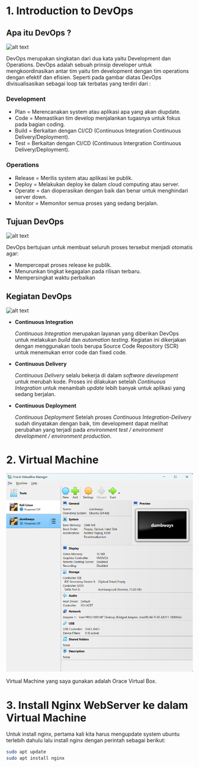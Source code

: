 # 1. Introduction to DevOps

## Apa itu DevOps ?
![alt text](https://dicoding-assets.sgp1.cdn.digitaloceanspaces.com/blog/wp-content/uploads/2020/06/apa-itu-devops.png)


DevOps merupakan singkatan dari dua kata yaitu Development dan Operations. DevOps adalah sebuah prinsip developer untuk mengkoordinasikan antar tim yaitu tim development dengan tim operations dengan efektif dan efisien.
Seperti pada gambar diatas DevOps divisualisasikan sebagai loop tak terbatas yang terdiri dari :

### Development
- Plan = Merencanakan system atau aplikasi apa yang akan diupdate.
- Code = Memastikan tim develop menjalankan tugasnya untuk fokus pada bagian coding.
- Build = Berkaitan dengan CI/CD (Continuous Integration Continuous Delivery/Deployment).
- Test = Berkaitan dengan CI/CD (Continuous Intergration Continuous Delivery/Deployment).

### Operations
- Release = Merilis system atau aplikasi ke publik.
- Deploy = Melakukan deploy ke dalam cloud computing atau server.
- Operate = dan dioperasikan dengan baik dan benar untuk menghindari server down.
- Monitor = Memonitor semua proses yang sedang berjalan.



## Tujuan DevOps
![alt text](https://dicoding-assets.sgp1.cdn.digitaloceanspaces.com/blog/wp-content/uploads/2020/06/tujuan-devops.png)

DevOps bertujuan untuk membuat seluruh proses tersebut menjadi otomatis agar:
- Mempercepat proses release ke publik.
- Menurunkan tingkat kegagalan pada rilisan terbaru.
- Mempersingkat waktu perbaikan



## Kegiatan DevOps
![alt text](https://dicoding-assets.sgp1.cdn.digitaloceanspaces.com/blog/wp-content/uploads/2020/06/DevOps-1024x580.png)

- **Continuous Integration**

  _Continuous Integration_ merupakan layanan yang diberikan DevOps untuk melakukan _build_ dan _automation testing_. Kegiatan ini dikerjakan dengan menggunakan tools berupa Source Code Repository (SCR) untuk menemukan error code dan fixed code.


- **Continuous Delivery**

  _Continuous Delivery_ selalu bekerja di dalam _software development_ untuk merubah kode. Proses ini dilakukan setelah _Continuous Integration_ untuk menambah _update_ lebih banyak untuk aplikasi yang sedang berjalan.


- **Continuous Deployment**
  
  _Continuous Deployment_ Setelah proses _Continuous Integration-Delivery_ sudah dinyatakan dengan baik, tim development dapat melihat perubahan yang terjadi pada _environment test / environment development / environment production_.


  
# 2. Virtual Machine

![alt text](https://github.com/mochamadrere/devops23-dumbways-mochamadrere/blob/main/pict/virtual%20box.png?raw=true)

Virtual Machine yang saya gunakan adalah Orace Virtual Box.


# 3. Install Nginx WebServer ke dalam Virtual Machine

Untuk install nginx, pertama kali kita harus mengupdate system ubuntu terlebih dahulu lalu install nginx dengan perintah sebagai berikut:
```sh
sudo apt update
sudo apt install nginx
```
